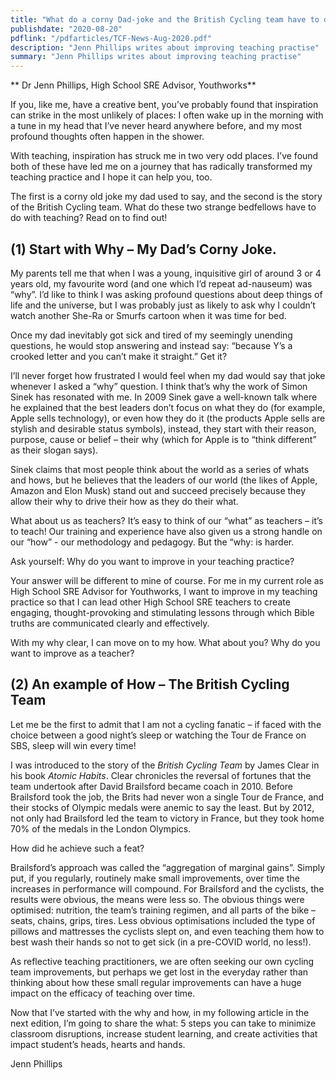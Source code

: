 ```yaml
---
title: "What do a corny Dad-joke and the British Cycling team have to do with teaching"
publishdate: "2020-08-20"
pdflink: "/pdfarticles/TCF-News-Aug-2020.pdf"
description: "Jenn Phillips writes about improving teaching practise"
summary: "Jenn Phillips writes about improving teaching practise"
---
```


** Dr Jenn Phillips, High School SRE Advisor, Youthworks**

If you, like me, have a creative bent, you’ve probably found that inspiration can strike in
the most unlikely of places: I often wake up in the morning with a tune in my head that
I’ve never heard anywhere before, and my most profound thoughts often happen in the
shower.

With teaching, inspiration has struck me in two very odd places. I’ve found both of these
have led me on a journey that has radically transformed my teaching practice and I hope
it can help you, too.

The first is a corny old joke my dad used to say, and the second is the story of the British
Cycling team. What do these two strange bedfellows have to do with teaching? Read on to
find out!
## (1) Start with Why – My Dad’s Corny Joke.
My parents tell me that when I was a young, inquisitive girl of around 3 or 4 years old, my
favourite word (and one which I’d repeat ad-nauseum) was “why”. I’d like to think I was
asking profound questions about deep things of life and the universe, but I was probably
just as likely to ask why I couldn’t watch another She-Ra or Smurfs cartoon when it was
time for bed.

Once my dad inevitably got sick and tired of my seemingly unending questions, he would
stop answering and instead say: “because Y’s a crooked letter and you can’t make it
straight.” Get it?

I’ll never forget how frustrated I would feel when my dad would say that joke whenever I
asked a “why” question. I think that’s why the work of Simon Sinek has resonated with
me. In 2009 Sinek gave a well-known talk where he explained that the best leaders don’t
focus on what they do (for example, Apple sells technology), or even how they do it (the
products Apple sells are stylish and desirable status symbols), instead, they start with
their reason, purpose, cause or belief – their why (which for Apple is to “think different”
as their slogan says).

Sinek claims that most people think about the world as a series of whats and hows, but he
believes that the leaders of our world (the likes of Apple, Amazon and Elon Musk) stand
out and succeed precisely because they allow their why to drive their how as they do their
what.

What about us as teachers? It’s easy to think of our “what” as teachers – it’s to teach! Our
training and experience have also given us a strong handle on our “how” - our
methodology and pedagogy. But the “why: is harder.

Ask yourself: Why do you want to improve in your teaching practice?

Your answer will be different to mine of course. For me in my current role as High School
SRE Advisor for Youthworks, I want to improve in my teaching practice so that I can lead
other High School SRE teachers to create engaging, thought-provoking and stimulating
lessons through which Bible truths are communicated clearly and effectively.

With my why clear, I can move on to my how. What about you? Why do you want to
improve as a teacher?
## (2) An example of How – The British Cycling Team
Let me be the first to admit that I am not a cycling fanatic – if faced with the choice
between a good night’s sleep or watching the Tour de France on SBS, sleep will win every
time!

I was introduced to the story of the *British Cycling Team* by James Clear in his book
*Atomic Habits*. Clear chronicles the reversal of fortunes that the team undertook after
David Brailsford became coach in 2010. Before Brailsford took the job, the Brits had never
won a single Tour de France, and their stocks of Olympic medals were anemic to say the
least. But by 2012, not only had Brailsford led the team to victory in France, but they took
home 70% of the medals in the London Olympics.

How did he achieve such a feat?

Brailsford’s approach was called the “aggregation of marginal gains”. Simply put, if you
regularly, routinely make small improvements, over time the increases in performance will
compound. For Brailsford and the cyclists, the results were obvious, the means were less
so. The obvious things were optimised: nutrition, the team’s training regimen, and all
parts of the bike – seats, chains, grips, tires. Less obvious optimisations included the type
of pillows and mattresses the cyclists slept on, and even teaching them how to best wash
their hands so not to get sick (in a pre-COVID world, no less!).

As reflective teaching practitioners, we are often seeking our own cycling team
improvements, but perhaps we get lost in the everyday rather than thinking about how
these small regular improvements can have a huge impact on the efficacy of teaching over
time.

Now that I’ve started with the why and how, in my following article in the next edition,
I’m going to share the what: 5 steps you can take to minimize classroom disruptions,
increase student learning, and create activities that impact student’s heads, hearts and
hands.

Jenn Phillips